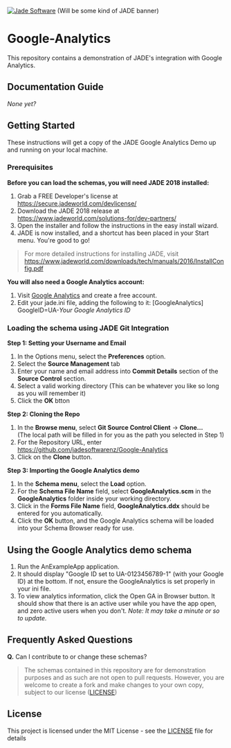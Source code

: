 <a href="https://www.jadeworld.com/solutions-for/dev-partners/"><img src="" title="Jade Software" alt="Jade Software"></a>
(Will be some kind of JADE banner)

# Google-Analytics
This repository contains a demonstration of JADE's integration with Google Analytics.

## Documentation Guide
*None yet?*

## Getting Started
These instructions will get a copy of the JADE Google Analytics Demo up and running on your local machine.

### Prerequisites

**Before you can load the schemas, you will need JADE 2018 installed:**

1. Grab a FREE Developer's license at https://secure.jadeworld.com/devlicense/
2. Download the JADE 2018 release at https://www.jadeworld.com/solutions-for/dev-partners/ 
3. Open the installer and follow the instructions in the easy install wizard.
4. JADE is now installed, and a shortcut has been placed in your Start menu. You're good to go!

> For more detailed instructions for installing JADE, visit https://www.jadeworld.com/downloads/tech/manuals/2016/InstallConfig.pdf

**You will also need a Google Analytics account:**

1. Visit <a href="https://www.google.com/analytics/">Google Analytics</a> and create a free account.
2. Edit your jade.ini file, adding the following to it:
[GoogleAnalytics]
GoogleID=UA-*Your Google Analytics ID*

### Loading the schema using JADE Git Integration

**Step 1: Setting your Username and Email**

1. In the Options menu, select the **Preferences** option.
2. Select the **Source Management** tab
3. Enter your name and email address into **Commit Details** section of the **Source Control** section.
4. Select a valid working directory (This can be whatever you like so long as you will remember it)
5. Click the **OK** btton

**Step 2: Cloning the Repo**

1. In the **Browse menu**, select **Git Source Control Client** -> **Clone…**  
(The local path will be filled in for you as the path you selected in Step 1)
2. For the Repository URL, enter https://github.com/jadesoftwarenz/Google-Analytics
3. Click on the **Clone** button.

**Step 3: Importing the Google Analytics demo**

1. In the **Schema menu**, select the **Load** option.
2. For the **Schema File Name** field, select **GoogleAnalytics.scm** in the **GoogleAnalytics** folder inside your working directory.
3. Click in the **Forms File Name** field, **GoogleAnalytics.ddx** should be entered for you automatically.
4. Click the **OK** button, and the Google Analytics schema will be loaded into your Schema Browser ready for use.

## Using the Google Analytics demo schema
1. Run the AnExampleApp application.
2. It should display "Google ID set to UA-0123456789-1" (with your Google ID) at the bottom. If not, ensure the GoogleAnalytics is set properly in your ini file.
3. To view analytics information, click the Open GA in Browser button. It should show that there is an active user while you have the app open, and zero active users when you don't. *Note: It may take a minute or so to update.*

## Frequently Asked Questions
**Q.** Can I contribute to or change these schemas?
> The schemas contained in this repository are for demonstration purposes and as such are not open to pull requests. However, you are welcome to create a fork and make changes to your own copy, subject to our license ([LICENSE](LICENSE))

## License

This project is licensed under the MIT License - see the [LICENSE](LICENSE) file for details
